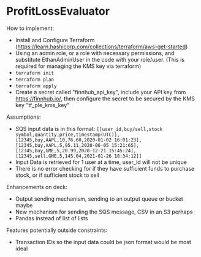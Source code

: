 ﻿# ProfitLossEvaluator

How to implement:
* Install and Configure Terraform (https://learn.hashicorp.com/collections/terraform/aws-get-started)
* Using an admin role, or a role with necessary permissions, and substitute EthanAdminUser in the code with your role/user. (This is required for managing the KMS key via terraform)
* `terraform init`
* `terraform plan`
* `terraform apply`
* Create a secret called "finnhub_api_key", include your API key from https://finnhub.io/, then configure the secret to be secured by the KMS key "tf_ple_kms_key" 

Assumptions:
* SQS input data is in this format: `[[user_id,buy/sell,stock symbol,quantity,price,timestamp(UTC)],[12345,buy,AAPL,10,76.60,2020-01-02 16:01:23],[12345,buy,AAPL,5,95.11,2020-06-05 15:21:65],[12345,buy,GME,5,20.99,2020-12-21 15:45:24],[12345,sell,GME,5,145.04,2021-01-26 18:34:12]]`
* Input Data is retrieved for 1 user at a time, user_id will not be unique
* There is no error checking for if they have sufficient funds to purchase stock, or if sufficient stock to sell

Enhancements on deck:
* Output sending mechanism, sending to an output queue or bucket maybe
* New mechanism for sending the SQS message, CSV in an S3 perhaps
* Pandas instead of list of lists

Features potentially outside constraints:
* Transaction IDs so the input data could be json format would be most ideal
